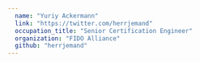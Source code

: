 ```yaml
---
  name: "Yuriy Ackermann"
  link: "https://twitter.com/herrjemand"
  occupation_title: "Senior Certification Engineer"
  organization: "FIDO Alliance"
  github: "herrjemand"
---
```

